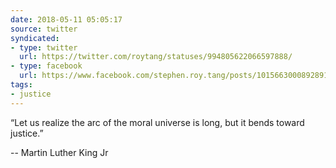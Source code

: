```yaml
---
date: 2018-05-11 05:05:17
source: twitter
syndicated:
- type: twitter
  url: https://twitter.com/roytang/statuses/994805622066597888/
- type: facebook
  url: https://www.facebook.com/stephen.roy.tang/posts/10156630008928912
tags:
- justice
---
```


“Let us realize the arc of the moral universe is long, but it bends toward justice.” 

-- Martin Luther King Jr